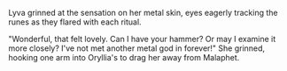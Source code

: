 Lyva grinned at the sensation on her metal skin, eyes eagerly tracking the runes as they flared with each ritual.    

"Wonderful, that felt lovely. Can I have your hammer? Or may I examine it more closely? I've not met another metal god in forever!" She grinned, hooking one arm into Oryllia's to drag her away from Malaphet.